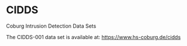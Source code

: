 # CIDDS
Coburg Intrusion Detection Data Sets

The CIDDS-001 data set is available at: https://www.hs-coburg.de/cidds
 
